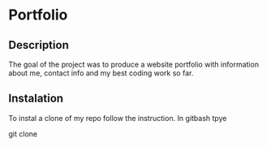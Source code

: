# Portfolio

## Description
The goal of the project was to produce a website portfolio with information about me, contact info and my best coding work so far.

## Instalation

To instal a clone of my repo follow the instruction.
In gitbash tpye

git clone 

